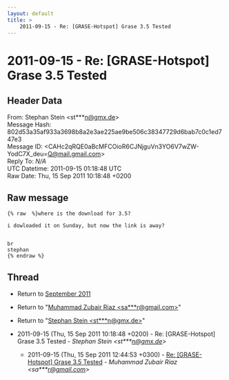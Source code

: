 ```yaml
---
layout: default
title: >
    2011-09-15 - Re: [GRASE-Hotspot] Grase 3.5 Tested
---
```


# 2011-09-15 - Re: [GRASE-Hotspot] Grase 3.5 Tested

## Header Data

From: Stephan Stein \<st***n@gmx.de\><br>
Message Hash: 802d53a35af933a3698b8a2e3ae225ae9be506c38347729d6bab7c0c1ed747e3<br>
Message ID: \<CAHc2qRQE0aBcMFCOioR6CJNjguVn3YO6V7wZW-YodC7X_deu=Q@mail.gmail.com\><br>
Reply To: _N/A_<br>
UTC Datetime: 2011-09-15 01:18:48 UTC<br>
Raw Date: Thu, 15 Sep 2011 10:18:48 +0200<br>

## Raw message

```
{% raw  %}where is the download for 3.5?

i dowloaded it on Sunday, but now the link is away?


br
stephan
{% endraw %}
```

## Thread

+ Return to [September 2011](/archive/2011/09)

+ Return to "[Muhammad Zubair Riaz <sa***r<span>@</span>gmail.com>](/authors/sa___r_at_gmail_com)"
+ Return to "[Stephan Stein <st***n<span>@</span>gmx.de>](/authors/st___n_at_gmx_de)"

+ 2011-09-15 (Thu, 15 Sep 2011 10:18:48 +0200) - Re: [GRASE-Hotspot] Grase 3.5 Tested - _Stephan Stein \<st***n@gmx.de\>_
  + 2011-09-15 (Thu, 15 Sep 2011 12:44:53 +0300) - [Re: [GRASE-Hotspot] Grase 3.5 Tested](/archive/2011/09/ccf76fea365b14284ea6eb6c760321505bad674f20e662c6187de188e9148bca) - _Muhammad Zubair Riaz \<sa***r@gmail.com\>_

